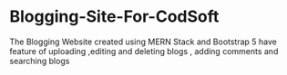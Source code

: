 # Blogging-Site-For-CodSoft
The Blogging Website created using MERN Stack  and Bootstrap 5 have feature of uploading ,editing and deleting blogs , adding comments and searching blogs
